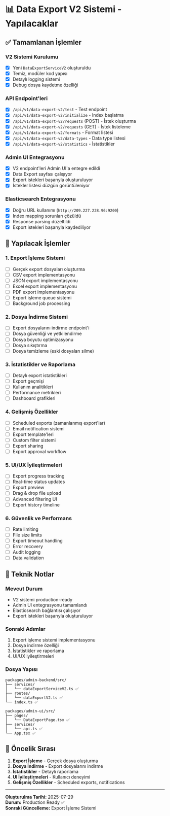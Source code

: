 # 📊 Data Export V2 Sistemi - Yapılacaklar

## ✅ **Tamamlanan İşlemler**

### **V2 Sistemi Kurulumu**
- [x] Yeni `DataExportServiceV2` oluşturuldu
- [x] Temiz, modüler kod yapısı
- [x] Detaylı logging sistemi
- [x] Debug dosya kaydetme özelliği

### **API Endpoint'leri**
- [x] `/api/v1/data-export-v2/test` - Test endpoint
- [x] `/api/v1/data-export-v2/initialize` - Index başlatma
- [x] `/api/v1/data-export-v2/requests` (POST) - İstek oluşturma
- [x] `/api/v1/data-export-v2/requests` (GET) - İstek listeleme
- [x] `/api/v1/data-export-v2/formats` - Format listesi
- [x] `/api/v1/data-export-v2/data-types` - Data type listesi
- [x] `/api/v1/data-export-v2/statistics` - İstatistikler

### **Admin UI Entegrasyonu**
- [x] V2 endpoint'leri Admin UI'a entegre edildi
- [x] Data Export sayfası çalışıyor
- [x] Export istekleri başarıyla oluşturuluyor
- [x] İstekler listesi düzgün görüntüleniyor

### **Elasticsearch Entegrasyonu**
- [x] Doğru URL kullanımı (`http://209.227.228.96:9200`)
- [x] Index mapping sorunları çözüldü
- [x] Response parsing düzeltildi
- [x] Export istekleri başarıyla kaydediliyor

## 🚀 **Yapılacak İşlemler**

### **1. Export İşleme Sistemi**
- [ ] Gerçek export dosyaları oluşturma
- [ ] CSV export implementasyonu
- [ ] JSON export implementasyonu
- [ ] Excel export implementasyonu
- [ ] PDF export implementasyonu
- [ ] Export işleme queue sistemi
- [ ] Background job processing

### **2. Dosya İndirme Sistemi**
- [ ] Export dosyalarını indirme endpoint'i
- [ ] Dosya güvenliği ve yetkilendirme
- [ ] Dosya boyutu optimizasyonu
- [ ] Dosya sıkıştırma
- [ ] Dosya temizleme (eski dosyaları silme)

### **3. İstatistikler ve Raporlama**
- [ ] Detaylı export istatistikleri
- [ ] Export geçmişi
- [ ] Kullanım analitikleri
- [ ] Performance metrikleri
- [ ] Dashboard grafikleri

### **4. Gelişmiş Özellikler**
- [ ] Scheduled exports (zamanlanmış export'lar)
- [ ] Email notification sistemi
- [ ] Export template'leri
- [ ] Custom filter sistemi
- [ ] Export sharing
- [ ] Export approval workflow

### **5. UI/UX İyileştirmeleri**
- [ ] Export progress tracking
- [ ] Real-time status updates
- [ ] Export preview
- [ ] Drag & drop file upload
- [ ] Advanced filtering UI
- [ ] Export history timeline

### **6. Güvenlik ve Performans**
- [ ] Rate limiting
- [ ] File size limits
- [ ] Export timeout handling
- [ ] Error recovery
- [ ] Audit logging
- [ ] Data validation

## 📝 **Teknik Notlar**

### **Mevcut Durum**
- V2 sistemi production-ready
- Admin UI entegrasyonu tamamlandı
- Elasticsearch bağlantısı çalışıyor
- Export istekleri başarıyla oluşturuluyor

### **Sonraki Adımlar**
1. Export işleme sistemi implementasyonu
2. Dosya indirme özelliği
3. İstatistikler ve raporlama
4. UI/UX iyileştirmeleri

### **Dosya Yapısı**
```
packages/admin-backend/src/
├── services/
│   └── dataExportServiceV2.ts ✅
├── routes/
│   └── dataExportV2.ts ✅
└── index.ts ✅

packages/admin-ui/src/
├── pages/
│   └── DataExportPage.tsx ✅
├── services/
│   └── api.ts ✅
└── App.tsx ✅
```

## 🎯 **Öncelik Sırası**

1. **Export İşleme** - Gerçek dosya oluşturma
2. **Dosya İndirme** - Export dosyalarını indirme
3. **İstatistikler** - Detaylı raporlama
4. **UI İyileştirmeleri** - Kullanıcı deneyimi
5. **Gelişmiş Özellikler** - Scheduled exports, notifications

---

**Oluşturulma Tarihi:** 2025-07-29  
**Durum:** Production Ready ✅  
**Sonraki Güncelleme:** Export İşleme Sistemi 